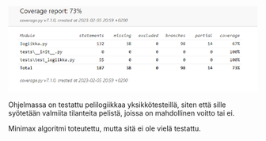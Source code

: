 ![Kattavuusraportti](https://github.com/BigJackz/connect4/blob/master/Dokumentit/testikattavuus%205.2.2023.png)

Ohjelmassa on testattu pelilogiikkaa yksikkötesteillä, siten että sille syötetään valmiita tilanteita pelistä, joissa on mahdollinen voitto tai ei.

Minimax algoritmi toteutettu, mutta sitä ei ole vielä testattu.